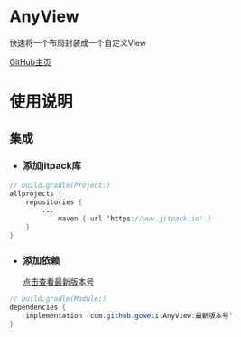 # AnyView
快速将一个布局封装成一个自定义View

[GitHub主页](https://github.com/goweii/AnyView)

# 使用说明

## 集成

- ### 添加jitpack库

```java
// build.gradle(Project:)
allprojects {
    repositories {
        ...
            maven { url 'https://www.jitpack.io' }
    }
}
```

- ### 添加依赖

  [点击查看最新版本号](https://github.com/goweii/AnyView/releases)

```java
// build.gradle(Module:)
dependencies {
    implementation 'com.github.goweii:AnyView:最新版本号'
}
```
